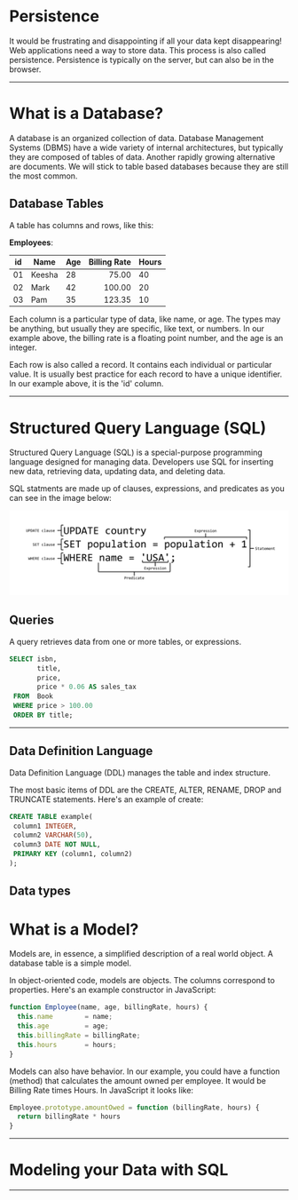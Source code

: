 # Persistence

It would be frustrating and disappointing if all your data kept disappearing!  Web applications need a way to store data. This process is also called persistence. Persistence is typically on the server, but can also be in the browser.

---
# What is a Database?

A database is an organized collection of data. Database Management Systems (DBMS) have a wide variety of internal architectures, but typically they are composed of tables of data. Another rapidly growing alternative are documents. We will stick to table based databases because they are still the most common.

## Database Tables

A table has columns and rows, like this:

**Employees**:

| id | Name   | Age | Billing Rate | Hours |
|----|--------|-----|-------------:|-------|
| 01 | Keesha | 28  | 75.00        | 40 |
| 02 | Mark   | 42  | 100.00       | 20 |
| 03 | Pam    | 35  | 123.35       | 10 |

Each column is a particular type of data, like name, or age. The types may be anything, but usually they are specific, like text, or numbers. In our example above, the billing rate is a floating point number, and the age is an integer.

Each row is also called a record. It contains each individual or particular value. It is usually best practice for each record to have a unique identifier. In our example above, it is the 'id' column.


---
# Structured Query Language (SQL)

Structured Query Language (SQL) is a special-purpose programming language designed for managing data. Developers use SQL for inserting new data, retrieving data, updating data, and deleting data. 

SQL statments are made up of clauses, expressions, and predicates as you can see in the image below:

![sql update statement](images/SQL_ANATOMY_wiki.svg)

## Queries
A query retrieves data from one or more tables, or expressions.

```sql
SELECT isbn,
       title,
       price,
       price * 0.06 AS sales_tax
 FROM  Book
 WHERE price > 100.00
 ORDER BY title;
 ```
---

## Data Definition Language

Data Definition Language (DDL) manages the table and index structure.

The most basic items of DDL are the CREATE, ALTER, RENAME, DROP and TRUNCATE statements. Here's an example of create:

```sql
CREATE TABLE example(
 column1 INTEGER,
 column2 VARCHAR(50),
 column3 DATE NOT NULL,
 PRIMARY KEY (column1, column2)
);
```

## Data types


# What is a Model?

Models are, in essence, a simplified description of a real world object. A database table is a simple model.

In object-oriented code, models are objects. The columns correspond to properties. Here's an example constructor in JavaScript:

```javascript
function Employee(name, age, billingRate, hours) {
  this.name        = name;
  this.age         = age;
  this.billingRate = billingRate;
  this.hours       = hours;
}
```

Models can also have behavior. In our example, you could have a function (method) that calculates the amount owned per employee. It would be Billing Rate times Hours. In JavaScript it looks like:
```javascript
Employee.prototype.amountOwed = function (billingRate, hours) {
  return billingRate * hours
}
```

---

# Modeling your Data with SQL

---


